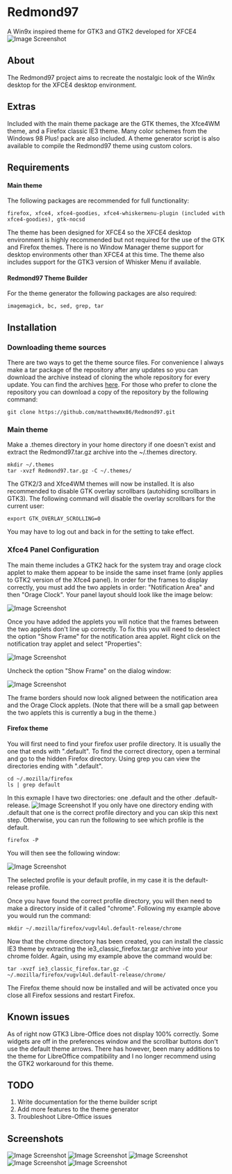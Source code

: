 # Redmond97
A Win9x inspired theme for GTK3 and GTK2 developed for XFCE4
![Image Screenshot](https://github.com/matthewmx86/Redmond97/blob/master/Screenshots/desktop.png)
## About
The Redmond97 project aims to recreate the nostalgic look of the Win9x desktop for the XFCE4 desktop environment. 

## Extras
Included with the main theme package are the GTK themes, the Xfce4WM theme, and a Firefox classic IE3 theme.
Many color schemes from the Windows 98 Plus! pack are also included. A theme generator script is also available 
to compile the Redmond97 theme using custom colors.

## Requirements
#### Main theme
The following packages are recommended for full functionality:
```
firefox, xfce4, xfce4-goodies, xfce4-whiskermenu-plugin (included with xfce4-goodies), gtk-nocsd
```

The theme has been designed for XFCE4 so the XFCE4 desktop environment is highly recommended but not required
for the use of the GTK and Firefox themes. There is no Window Manager theme support for desktop environments
other than XFCE4 at this time. The theme also includes support for the GTK3 version of Whisker Menu if available.

#### Redmond97 Theme Builder
For the theme generator the following packages are also required:
```
imagemagick, bc, sed, grep, tar
```

## Installation

### Downloading theme sources
There are two ways to get the theme source files. For convenience I always make a tar package of the repository after any updates so you can download
the archive instead of cloning the whole repository for every update. You can find the archives [here](https://github.com/matthewmx86/Redmond97/tree/master/Packages).
For those who prefer to clone the repository you can download a copy of the repository by the following command:
```
git clone https://github.com/matthewmx86/Redmond97.git
```

### Main theme
Make a .themes directory in your home directory if one doesn't exist and extract the Redmond97.tar.gz archive into 
the ~/.themes directory.
```
mkdir ~/.themes
tar -xvzf Redmond97.tar.gz -C ~/.themes/
```
The GTK2/3 and Xfce4WM themes will now be installed.
It is also recommended to disable GTK overlay scrollbars (autohiding scrollbars in GTK3). The following command
will disable the overlay scrollbars for the current user:
```
export GTK_OVERLAY_SCROLLING=0
```
You may have to log out and back in for the setting to take effect.

### Xfce4 Panel Configuration
The main theme includes a GTK2 hack for the system tray and orage clock applet to make them appear to be
inside the same inset frame (only applies to GTK2 version of the Xfce4 panel). In order for the frames to display
correctly, you must add the two applets in order: "Notification Area" and then "Orage Clock". Your panel layout should look
like the image below:

![Image Screenshot](https://github.com/matthewmx86/Redmond97/blob/master/Screenshots/applet.png)

Once you have added the applets you will notice that the frames between the two applets don't line up correctly.
To fix this you will need to deselect the option "Show Frame" for the notification area applet.
Right click on the notification tray applet and select "Properties":

![Image Screenshot](https://github.com/matthewmx86/Redmond97/blob/master/Screenshots/properties.png)

Uncheck the option "Show Frame" on the dialog window:

![Image Screenshot](https://github.com/matthewmx86/Redmond97/blob/master/Screenshots/dialog.png)

The frame borders should now look aligned between the notification area and the Orage Clock applets.
(Note that there will be a small gap between the two applets this is currently a bug in the theme.)

#### Firefox theme
You will first need to find your firefox user profile directory. It is usually the one that ends with ".default".
To find the correct directory, open a terminal and go to the hidden Firefox directory. Using grep you can view the directories
ending with ".default".
```
cd ~/.mozilla/firefox
ls | grep default
```
In this exmaple I have two directories: one .default and the other .default-release. 
![Image Screenshot](https://github.com/matthewmx86/Redmond97/blob/master/Screenshots/console.png)
If you only have one directory ending with .default that one is the correct profile directory and you can skip
this next step. Otherwise, you can run the following to see which profile is the default.
```
firefox -P
```
You will then see the following window:

![Image Screenshot](https://github.com/matthewmx86/Redmond97/blob/master/Screenshots/firefox.png)

The selected profile is your default profile, in my case it is the default-release profile.

Once you have found the correct profile directory, you will then need to make a directory inside of it called "chrome".
Following my example above you would run the command:
```
mkdir ~/.mozilla/firefox/vugvl4ul.default-release/chrome
```
Now that the chrome directory has been created, you can install the classic IE3 theme by extracting the 
ie3_classic_firefox.tar.gz archive into your chrome folder. Again, using my example above the command would be:
```
tar -xvzf ie3_classic_firefox.tar.gz -C ~/.mozilla/firefox/vugvl4ul.default-release/chrome/
```
The Firefox theme should now be installed and will be activated once you close all Firefox sessions and restart Firefox.
## Known issues
As of right now GTK3 Libre-Office does not display 100% correctly. Some widgets are off in the preferences 
window and the scrollbar buttons don't use the default theme arrows. There has however, been many additions to the theme for LibreOffice compatibility
and I no longer recommend using the GTK2 workaround for this theme.

## TODO
1. Write documentation for the theme builder script
2. Add more features to the theme generator
3. Troubleshoot Libre-Office issues

## Screenshots
![Image Screenshot](https://github.com/matthewmx86/Redmond97/blob/master/Screenshots/Screenshot1.png)
![Image Screenshot](https://github.com/matthewmx86/Redmond97/blob/master/Screenshots/Screenshot2.png)
![Image Screenshot](https://github.com/matthewmx86/Redmond97/blob/master/Screenshots/Screenshot3.png)
![Image Screenshot](https://github.com/matthewmx86/Redmond97/blob/master/Screenshots/Screenshot4.png)
![Image Screenshot](https://github.com/matthewmx86/Redmond97/blob/master/Screenshots/Screenshot5.png)
